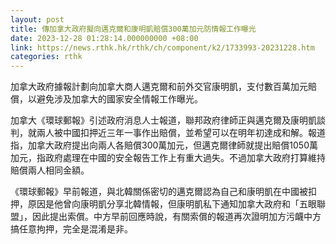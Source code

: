 ```yaml
---
layout: post
title: 傳加拿大政府擬向邁克爾和康明凱賠償300萬加元防情報工作曝光
date: 2023-12-28 01:28:14.000000000 +08:00
link: https://news.rthk.hk/rthk/ch/component/k2/1733993-20231228.htm
categories: rthk
---
```


加拿大政府據報計劃向加拿大商人邁克爾和前外交官康明凱，支付數百萬加元賠償，以避免涉及加拿大的國家安全情報工作曝光。

加拿大《環球郵報》引述政府消息人士報道，聯邦政府律師正與邁克爾及康明凱談判，就兩人被中國扣押近三年一事作出賠償，並希望可以在明年初達成和解。報道指，加拿大政府提出向兩人各賠償300萬加元，但邁克爾律師就提出賠償1050萬加元，指政府處理在中國的安全報告工作上有重大過失。不過加拿大政府打算維持賠償兩人相同金額。

《環球郵報》早前報道，與北韓關係密切的邁克爾認為自己和康明凱在中國被扣押，原因是他曾向康明凱分享北韓情報，但康明凱私下通知加拿大政府和「五眼聯盟」，因此提出索償。中方早前回應時說，有關索償的報道再次證明加方污衊中方搞任意拘押，完全是混淆是非。
